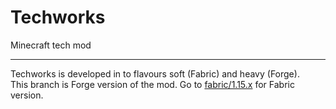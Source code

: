 # Techworks
Minecraft tech mod    
    
----
Techworks is developed in to flavours soft (Fabric) and heavy (Forge).    
This branch is Forge version of the mod. Go to [fabric/1.15.x](https://github.com/ramboxeu/techworks/tree/fabric/1.15.x) for Fabric version.